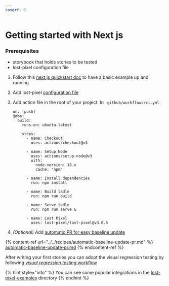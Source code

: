```yaml
---
coverY: 0
---
```


# Getting started with Next js

### Prerequisites

- storybook that holds stories to be tested
- lost-pixel configuration file

1. Follow this [next.js quickstart doc](https://nextjs.org/docs) to have a basic example up and running&#x20;
2. Add lost-pixel [configuration file](../../setup/project-configuration/modes.md#page-shots)
3. Add action file in the root of your project. In `.github/workflows/ci.yml`

   <pre><code>on: [push]
   <strong>jobs:
   </strong>  build:
       runs-on: ubuntu-latest
   
       steps:
         - name: Checkout
           uses: actions/checkout@v3
   
         - name: Setup Node
           uses: actions/setup-node@v3
           with:
             node-version: 18.x
             cache: "npm"
   
         - name: Install dependencies
           run: npm install
   
         - name: Build ladle
           run: npm run build
   
         - name: Serve ladle
           run: npm run serve &#x26;
   
         - name: Lost Pixel
           uses: lost-pixel/lost-pixel@v3.0.5</code></pre>

4. _(Optional)_ Add [automatic PR for easy baseline update](../../recipes/automatic-baseline-update-pr.md)

{% content-ref url="../../recipes/automatic-baseline-update-pr.md" %}
[automatic-baseline-update-pr.md](../../recipes/automatic-baseline-update-pr.md)
{% endcontent-ref %}

After writing your first stories you can adopt the visual regression testing by following [_visual regression testing_ workflow](../testing-workflow-github-actions.md)

{% hint style="info" %}
You can see some popular integrations in the [lost-pixel-examples](https://github.com/lost-pixel/lost-pixel-examples) directory
{% endhint %}
